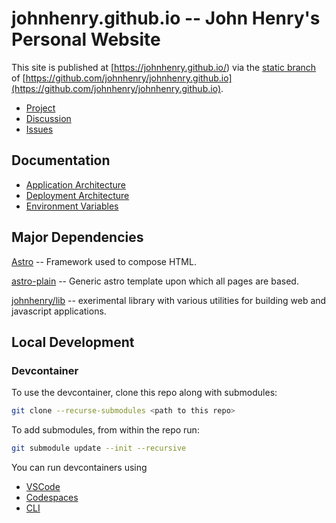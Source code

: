 # johnhenry.github.io -- John Henry's Personal Website

This site is published at [https://johnhenry.github.io/) via the [static branch](https://github.com/johnhenry/johnhenry.github.io/tree/static) of [https://github.com/johnhenry/johnhenry.github.io](https://github.com/johnhenry/johnhenry.github.io).

- [Project](https://github.com/users/johnhenry/projects/2)
- [Discussion](https://github.com/johnhenry/johnhenry.github.io/discussions)
- [Issues](https://github.com/johnhenry/johnhenry.github.io/issues)

## Documentation

- [Application Architecture](./architecture.application.md)
- [Deployment Architecture](./architecture.deployment.md)
- [Environment Variables](./environment.variables.md)

## Major Dependencies

[Astro](https://astro.build) -- Framework used to compose HTML.

[astro-plain](https://www.npmjs.com/package/astro-plain) -- Generic astro template upon which all pages are based.

[johnhenry/lib](https://johnhenry.github.io/lib) -- exerimental library with various utilities for building web and javascript applications.

## Local Development

### Devcontainer

To use the devcontainer, clone this repo along with submodules:

```bash
git clone --recurse-submodules <path to this repo>
```

To add submodules,
from within the repo run:

```bash
git submodule update --init --recursive
```

You can run devcontainers using

- [VSCode](https://code.visualstudio.com/docs/remote/containers)
- [Codespaces](https://docs.github.com/en/codespaces/setting-up-your-project-for-codespaces/introduction-to-dev-containers)
- [CLI](https://github.com/devcontainers/cli)
